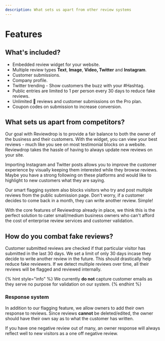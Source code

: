```yaml
---
description: What sets us apart from other review systems
---
```


# Features

## What's included?

* Embedded review widget for your website.
* Multiple review types **Text**, **Image**, **Video, Twitter** and **Instagram**.
* Customer submissions.
* Company profile.
* Twitter trending - Show customers the buzz with your \#Hashtag.
* Public entries are limited to 1 per person every 30 days to reduce fake reviews.
* Unlimited 🚀 reviews and customer submissions on the Pro plan.
* Coupon codes on submission to increase conversion.

## What sets us apart from competitors?

Our goal with Reviewdrop is to provide a fair balance to both the owner of the business and their customers. With the widget, you can view your best reviews - much like you see on most testimonial blocks on a website. Reviewdrop takes the hassle of having to always update new reviews on your site. 

Importing Instagram and Twitter posts allows you to improve the customer experience by visually keeping them interested while they browse reviews. Maybe you have a strong following on these platforms and would like to highlight to new customers what they are saying. 

Our smart flagging system also blocks visitors who try and post multiple reviews from the public submission page. Don't worry, if a customer decides to come back in a month, they can write another review. Simple!

With the core features of Reviewdrop already in place, we think this is the perfect solution to cater small/medium business owners who can't afford the cost of enterprise review services and customer validation.

## How do you combat fake reviews?

Customer submitted reviews are checked if that particular visitor has submitted in the last 30 days. We set a limit of only 30 days incase they decide to write another review in the future. This should drastically help reduce fake reviewers. If we detect multiple reviews over time, all their reviews will be flagged and reviewed internally.

{% hint style="info" %}
We currently **do not** capture customer emails as they serve no purpose for validation on our system.
{% endhint %}

### Response system

In addition to our flagging feature, we allow owners to add their own response to reviews. Since reviews **cannot** be deleted/edited, the owner should have their own say as to what the customer has written. 

If you have one negative review out of many, an owner response will always reflect well to new visitors as a one off negative review.

